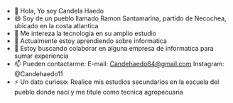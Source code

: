- 👋 Hola, Yo soy Candela Haedo
- 😄 Soy de un pueblo llamado Ramon Santamarina, partido de Necochea, ubicado en la costa atlantica
- 👀 Me intereza la tecnologia en su amplio estudio
- 🌱 Actualmente estoy aprendiendo sobre informatica 
- 💞️ Estoy buscando colaborar en alguna empresa de informatica para sumar experiencia
- 📫 Pueden contactarme: E-mail: Candehaedo64@gmail.com Instagram: @Candehaedo11
- ⚡ Un dato curioso: Realice mis estudios secundarios en la escuela del pueblo donde naci y me titule como tecnica agropecuaria

<!---
Candehaedo11/Candehaedo11 is a ✨ special ✨ repository because its `README.md` (this file) appears on your GitHub profile.
You can click the Preview link to take a look at your changes.
--->

